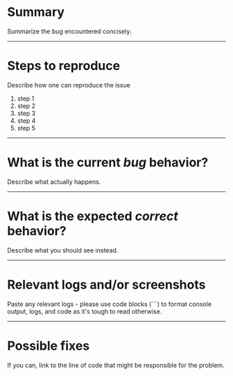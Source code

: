 # Summary

Summarize the bug encountered concisely.

---

# Steps to reproduce

Describe how one can reproduce the issue

1. step 1
2. step 2
3. step 3
4. step 4
5. step 5

---

# What is the current *bug* behavior?

Describe what actually happens.

---

# What is the expected *correct* behavior?

Describe what you should see instead.

---

# Relevant logs and/or screenshots

Paste any relevant logs - please use code blocks (```) to format console output, logs, and code as it's tough to read otherwise.

---

# Possible fixes

If you can, link to the line of code that might be responsible for the problem.
